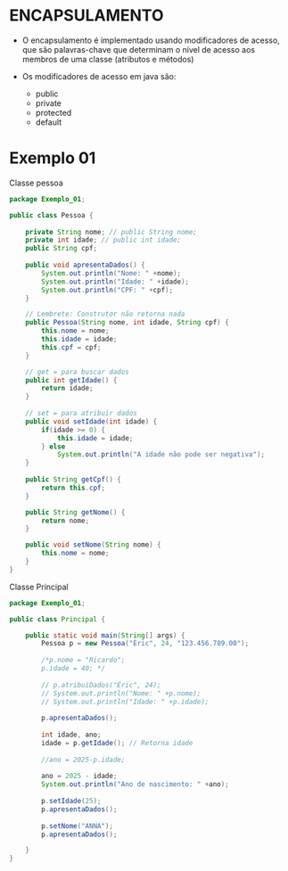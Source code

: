 # ENCAPSULAMENTO
* O encapsulamento é implementado usando modificadores de acesso, que são palavras-chave que determinam o nível de acesso aos membros de uma classe (atributos e métodos)

* Os modificadores de acesso em java são:
  * public
  * private
  * protected
  * default
    
# Exemplo 01
Classe pessoa
```java
package Exemplo_01;

public class Pessoa {
	
	private String nome; // public String nome;
	private int idade; // public int idade;
	public String cpf;
	
	public void apresentaDados() {
		System.out.println("Nome: " +nome);
		System.out.println("Idade: " +idade);
		System.out.println("CPF: " +cpf);
	}

	// Lembrete: Construtor não retorna nada
	public Pessoa(String nome, int idade, String cpf) {
		this.nome = nome;
		this.idade = idade;
		this.cpf = cpf;
	}

	// get = para buscar dados
	public int getIdade() {
		return idade;
	}
	
	// set = para atribuir dados
	public void setIdade(int idade) {
		if(idade >= 0) {
			this.idade = idade;
		} else
			System.out.println("A idade não pode ser negativa");
	}
	
	public String getCpf() {
		return this.cpf;
	}

	public String getNome() {
		return nome;
	}

	public void setNome(String nome) {
		this.nome = nome;
	}
}

```

Classe Principal
```java
package Exemplo_01;

public class Principal {

	public static void main(String[] args) {
		Pessoa p = new Pessoa("Éric", 24, "123.456.789.00");
		
		/*p.nome = "Ricardo";
		p.idade = 40; */
		
		// p.atribuiDados("Éric", 24);
		// System.out.println("Nome: " +p.nome);
		// System.out.println("Idade: " +p.idade);
		
		p.apresentaDados();
		
		int idade, ano;
		idade = p.getIdade(); // Retorna idade
		
		//ano = 2025-p.idade;
		
		ano = 2025 - idade;
		System.out.println("Ano de nascimento: " +ano);
		
		p.setIdade(25);
		p.apresentaDados();
		
		p.setNome("ANNA");
		p.apresentaDados();

	}
}
```
